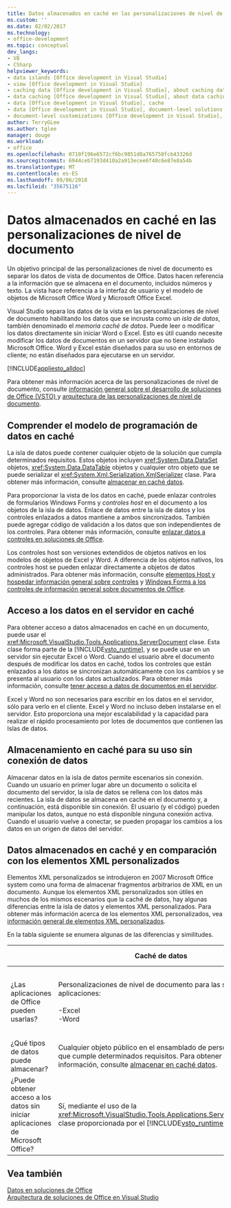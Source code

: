```yaml
---
title: Datos almacenados en caché en las personalizaciones de nivel de documento
ms.custom: ''
ms.date: 02/02/2017
ms.technology:
- office-development
ms.topic: conceptual
dev_langs:
- VB
- CSharp
helpviewer_keywords:
- data islands [Office development in Visual Studio]
- view [Office development in Visual Studio]
- caching data [Office development in Visual Studio], about caching data
- data caching [Office development in Visual Studio], about data caching
- data [Office development in Visual Studio], cache
- data [Office development in Visual Studio], document-level solutions
- document-level customizations [Office development in Visual Studio], data model
author: TerryGLee
ms.author: tglee
manager: douge
ms.workload:
- office
ms.openlocfilehash: 0710f196e6572cf6bc9851d8a765758fcb43326d
ms.sourcegitcommit: 6944ceb7193d410a2a913ecee6f40c6e87e8a54b
ms.translationtype: MT
ms.contentlocale: es-ES
ms.lasthandoff: 09/06/2018
ms.locfileid: "35675116"
---
```

# <a name="cached-data-in-document-level-customizations"></a>Datos almacenados en caché en las personalizaciones de nivel de documento
  Un objetivo principal de las personalizaciones de nivel de documento es separar los datos de vista de documentos de Office. Datos hacen referencia a la información que se almacena en el documento, incluidos números y texto. La vista hace referencia a la interfaz de usuario y el modelo de objetos de Microsoft Office Word y Microsoft Office Excel.  
  
 Visual Studio separa los datos de la vista en las personalizaciones de nivel de documento habilitando los datos que se incrusta como un *isla de datos*, también denominado el *memoria caché de datos*. Puede leer o modificar los datos directamente sin iniciar Word o Excel. Esto es útil cuando necesite modificar los datos de documentos en un servidor que no tiene instalado Microsoft Office. Word y Excel están diseñados para su uso en entornos de cliente; no están diseñados para ejecutarse en un servidor.  
  
 [!INCLUDE[appliesto_alldoc](../vsto/includes/appliesto-alldoc-md.md)]  
  
 Para obtener más información acerca de las personalizaciones de nivel de documento, consulte [información general sobre el desarrollo de soluciones de Office &#40;VSTO&#41; ](../vsto/office-solutions-development-overview-vsto.md) y [arquitectura de las personalizaciones de nivel de documento](../vsto/architecture-of-document-level-customizations.md).  
  
## <a name="understand-the-cached-data-programming-model"></a>Comprender el modelo de programación de datos en caché  
 La isla de datos puede contener cualquier objeto de la solución que cumpla determinados requisitos. Estos objetos incluyen <xref:System.Data.DataSet> objetos, <xref:System.Data.DataTable> objetos y cualquier otro objeto que se puede serializar el <xref:System.Xml.Serialization.XmlSerializer> clase. Para obtener más información, consulte [almacenar en caché datos](../vsto/caching-data.md).  
  
 Para proporcionar la vista de los datos en caché, puede enlazar controles de formularios Windows Forms y *controles host* en el documento a los objetos de la isla de datos. Enlace de datos entre la isla de datos y los controles enlazados a datos mantiene a ambos sincronizados. También puede agregar código de validación a los datos que son independientes de los controles. Para obtener más información, consulte [enlazar datos a controles en soluciones de Office](../vsto/binding-data-to-controls-in-office-solutions.md).  
  
 Los controles host son versiones extendidos de objetos nativos en los modelos de objetos de Excel y Word. A diferencia de los objetos nativos, los controles host se pueden enlazar directamente a objetos de datos administrados. Para obtener más información, consulte [elementos Host y hospedar información general sobre controles](../vsto/host-items-and-host-controls-overview.md) y [Windows Forms a los controles de información general sobre documentos de Office](../vsto/windows-forms-controls-on-office-documents-overview.md).  
  
## <a name="access-cached-data-on-the-server"></a>Acceso a los datos en el servidor en caché  
 Para obtener acceso a datos almacenados en caché en un documento, puede usar el <xref:Microsoft.VisualStudio.Tools.Applications.ServerDocument> clase. Esta clase forma parte de la [!INCLUDE[vsto_runtime](../vsto/includes/vsto-runtime-md.md)], y se puede usar en un servidor sin ejecutar Excel o Word. Cuando el usuario abre el documento después de modificar los datos en caché, todos los controles que están enlazados a los datos se sincronizan automáticamente con los cambios y se presenta al usuario con los datos actualizados. Para obtener más información, consulte [tener acceso a datos de documentos en el servidor](../vsto/accessing-data-in-documents-on-the-server.md).  
  
 Excel y Word no son necesarios para escribir en los datos en el servidor, sólo para verlo en el cliente. Excel y Word no incluso deben instalarse en el servidor. Esto proporciona una mejor escalabilidad y la capacidad para realizar el rápido procesamiento por lotes de documentos que contienen las Islas de datos.  
  
## <a name="data-caching-for-offline-use"></a>Almacenamiento en caché para su uso sin conexión de datos  
 Almacenar datos en la isla de datos permite escenarios sin conexión. Cuando un usuario en primer lugar abre un documento o solicita el documento del servidor, la isla de datos se rellena con los datos más recientes. La isla de datos se almacena en caché en el documento y, a continuación, está disponible sin conexión. El usuario (y el código) pueden manipular los datos, aunque no está disponible ninguna conexión activa. Cuando el usuario vuelve a conectar, se pueden propagar los cambios a los datos en un origen de datos del servidor.  
  
## <a name="cached-data-and-custom-xml-parts-compared"></a>Datos almacenados en caché y en comparación con los elementos XML personalizados  
 Elementos XML personalizados se introdujeron en 2007 Microsoft Office system como una forma de almacenar fragmentos arbitrarios de XML en un documento. Aunque los elementos XML personalizados son útiles en muchos de los mismos escenarios que la caché de datos, hay algunas diferencias entre la isla de datos y elementos XML personalizados. Para obtener más información acerca de los elementos XML personalizados, vea [información general de elementos XML personalizados](../vsto/custom-xml-parts-overview.md).  
  
 En la tabla siguiente se enumera algunas de las diferencias y similitudes.  
  
||Caché de datos|Elementos XML personalizados|  
|-|----------------|----------------------|  
|¿Las aplicaciones de Office pueden usarlas?|Personalizaciones de nivel de documento para las siguientes aplicaciones:<br /><br /> -Excel<br />-Word|Soluciones de nivel de documento y el nivel de aplicación para las siguientes aplicaciones:<br /><br /> -Excel<br />-PowerPoint<br />-Word|  
|¿Qué tipos de datos puede almacenar?|Cualquier objeto público en el ensamblado de personalización que cumple determinados requisitos. Para obtener más información, consulte [almacenar en caché datos](../vsto/caching-data.md).|Los datos XML.|  
|¿Puede obtener acceso a los datos sin iniciar aplicaciones de Microsoft Office?|Sí, mediante el uso de la <xref:Microsoft.VisualStudio.Tools.Applications.ServerDocument> clase proporcionada por el [!INCLUDE[vsto_runtime](../vsto/includes/vsto-runtime-md.md)].|Sí, mediante las clases en el <xref:System.IO.Packaging> espacio de nombres, o mediante el SDK de formato XML abierto.|  
  
## <a name="see-also"></a>Vea también  
 [Datos en soluciones de Office](../vsto/data-in-office-solutions.md)   
 [Arquitectura de soluciones de Office en Visual Studio](../vsto/architecture-of-office-solutions-in-visual-studio.md)  
  
  